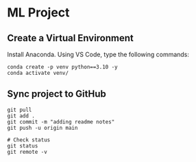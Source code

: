 # ML Project

## Create a Virtual Environment
Install Anaconda.
Using VS Code, type the following commands:

```
conda create -p venv python==3.10 -y
conda activate venv/
```

## Sync project to GitHub
```
git pull
git add .
git commit -m "adding readme notes"
git push -u origin main

# Check status
git status
git remote -v
```